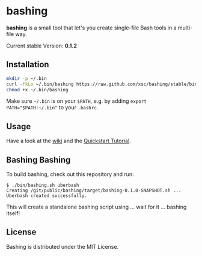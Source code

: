# bashing

__bashing__ is a small tool that let's you create single-file Bash tools in a multi-file
way.

Current stable Version: __0.1.2__

## Installation

```bash
mkdir -p ~/.bin 
curl -fkLo ~/.bin/bashing https://raw.github.com/xsc/bashing/stable/bin/bashing.sh
chmod +x ~/.bin/bashing
```

Make sure `~/.bin` is on your `$PATH`, e.g. by adding `export PATH="$PATH:~/.bin"` to your
`.bashrc`.

## Usage

Have a look at the [wiki](https://github.com/xsc/bashing/wiki) and the 
[Quickstart Tutorial](https://github.com/xsc/bashing/wiki/Quickstart-Tutorial).

## Bashing Bashing

To build bashing, check out this repository and run:

```
$ ./bin/bashing.sh uberbash
Creating /git/public/bashing/target/bashing-0.1.0-SNAPSHOT.sh ...
Uberbash created successfully.
```

This will create a standalone bashing script using ... wait for it ... bashing itself!

## License 

Bashing is distributed under the MIT License.
